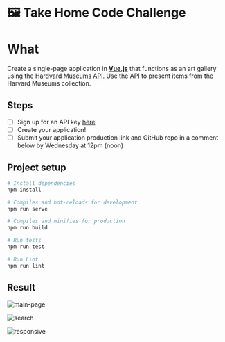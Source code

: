 # 🖼️ Take Home Code Challenge

# What

Create a single-page application in **[Vue.js](https://vuejs.org/)** that functions as an art gallery using the [Hardvard Museums API](https://www.harvardartmuseums.org/collections/api). Use the API to present items from the Harvard Museums collection.

## Steps

- [ ] Sign up for an API key [here](https://www.harvardartmuseums.org/collections/api)
- [ ] Create your application!
- [ ] Submit your application production link and GitHub repo in a comment below by Wednesday at 12pm (noon)

## Project setup
``` bash
# Install dependencies
npm install

# Compiles and hot-reloads for development
npm run serve

# Compiles and minifies for production
npm run build

# Run tests
npm run test

# Run Lint
npm run lint
```
## Result

![main-page](https://github.com/tomkingkong/curaptor/blob/master/src/assets/curaptor-hover-expand-paintings.gif)

![search](https://github.com/tomkingkong/curaptor/blob/master/src/assets/curaptor-searching.gif)

![responsive](https://github.com/tomkingkong/curaptor/blob/master/src/assets/curaptor-responsive.gif)
